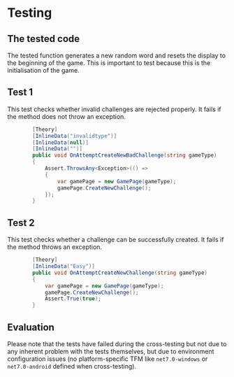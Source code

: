 # Testing

## The tested code

The tested function generates a new random word and resets the display to the beginning of the game.
This is important to test because this is the initialisation of the game.

## Test 1

This test checks whether invalid challenges are rejected properly.
It fails if the method does not throw an exception.


```csharp
        [Theory]
        [InlineData("invalidtype")]
        [InlineData(null)]
        [InlineData("")]
        public void OnAttemptCreateNewBadChallenge(string gameType)
        {
            Assert.ThrowsAny<Exception>(() =>
            {
                var gamePage = new GamePage(gameType);
                gamePage.CreateNewChallenge();
            });
        }
```


## Test 2

This test checks whether a challenge can be successfully created.
It fails if the method throws an exception.

```csharp
        [Theory]
        [InlineData("Easy")]
        public void OnAttemptCreateNewChallenge(string gameType)
        {
            var gamePage = new GamePage(gameType);
            gamePage.CreateNewChallenge();
            Assert.True(true);
        }
```

## Evaluation

Please note that the tests have failed during the cross-testing but not due to any inherent problem with the tests themselves,
but due to environment configuration issues (no platform-specific TFM like `net7.0-windows` or `net7.0-android` defined when cross-testing).

